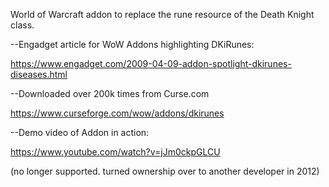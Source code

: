 World of Warcraft addon to replace the rune resource of the Death Knight class.

--Engadget article for WoW Addons highlighting DKiRunes:

https://www.engadget.com/2009-04-09-addon-spotlight-dkirunes-diseases.html

--Downloaded over 200k times from Curse.com

https://www.curseforge.com/wow/addons/dkirunes

--Demo video of Addon in action:

https://www.youtube.com/watch?v=jJm0ckpGLCU


(no longer supported. turned ownership over to another developer in 2012)
